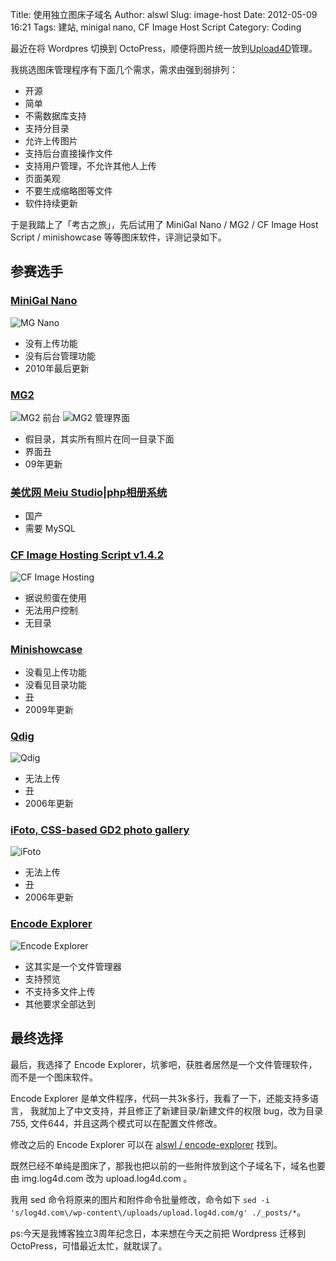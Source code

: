 Title: 使用独立图床子域名
Author: alswl
Slug: image-host
Date: 2012-05-09 16:21
Tags: 建站, minigal nano, CF Image Host Script
Category: Coding


最近在将 Wordpres 切换到 OctoPress，顺便将图片统一放到[Upload4D](https://upload.log4d.com)管理。

我挑选图床管理程序有下面几个需求，需求由强到弱排列：

* 开源
* 简单
* 不需数据库支持
* 支持分目录
* 允许上传图片
* 支持后台直接操作文件
* 支持用户管理，不允许其他人上传
* 页面美观
* 不要生成缩略图等文件
* 软件持续更新

于是我踏上了「考古之旅」，先后试用了 MiniGal Nano / MG2 /
CF Image Host Script / minishowcase 等等图床软件，评测记录如下。

<!-- more -->

## 参赛选手 ##

### [MiniGal Nano](http://www.minigal.dk/minigal-nano.html) ###

![MG Nano](https://4ocf5n.dijingchao.com/upload_dropbox/201205/mg-nano.png "MiniGal Nano")

* 没有上传功能
* 没有后台管理功能
* 2010年最后更新

### [MG2](http://www.minigal.dk/mg2.html) ###

![MG2 前台](https://4ocf5n.dijingchao.com/upload_dropbox/201205/mg2-front.png)
![MG2 管理界面](https://4ocf5n.dijingchao.com/upload_dropbox/201205/mg2-admin.png)

* 假目录，其实所有照片在同一目录下面
* 界面丑
* 09年更新

### [美优网 Meiu Studio|php相册系统](http://meiu.cn/) ###

* 国产
* 需要 MySQL

### [CF Image Hosting Script v1.4.2](http://www.codefuture.co.uk/projects/imagehost/) ###

![CF Image Hosting](https://4ocf5n.dijingchao.com/upload_dropbox/201205/cf-image-host.png)

* 据说煎蛋在使用
* 无法用户控制
* 无目录

### [Minishowcase](http://minishowcase.net/) ###

* 没看见上传功能
* 没看见目录功能
* 丑
* 2009年更新

### [Qdig](http://qdig.sourceforge.net/) ###

![Qdig](https://4ocf5n.dijingchao.com/upload_dropbox/201205/qdig.png)

* 无法上传
* 丑
* 2006年更新

### [iFoto, CSS-based GD2 photo gallery](http://sourceforge.net/projects/ifoto/) ###

![iFoto](https://4ocf5n.dijingchao.com/upload_dropbox/201205/ifoto.png)

* 无法上传
* 丑
* 2006年更新

### [Encode Explorer](http://encode-explorer.siineiolekala.net/) ###

![Encode Explorer](https://4ocf5n.dijingchao.com/upload_dropbox/201205/encode-explorer.png)

* 这其实是一个文件管理器
* 支持预览
* 不支持多文件上传
* 其他要求全部达到

## 最终选择 ##

最后，我选择了 Encode Explorer，坑爹吧，获胜者居然是一个文件管理软件，
而不是一个图床软件。

Encode Explorer 是单文件程序，代码一共3k多行，我看了一下，还能支持多语言，
我就加上了中文支持，并且修正了新建目录/新建文件的权限 bug，改为目录755,
文件644，并且这两个模式可以在配置文件修改。

修改之后的 Encode Explorer 可以在
[alswl / encode-explorer](https://github.com/alswl/encode-explorer) 找到。

既然已经不单纯是图床了，那我也把以前的一些附件放到这个子域名下，域名也要由
img.log4d.com 改为 upload.log4d.com 。

我用 sed 命令将原来的图片和附件命令批量修改，命令如下
`sed -i 's/log4d.com\/wp-content\/uploads/upload.log4d.com/g' ./_posts/*`。

ps:今天是我博客独立3周年纪念日，本来想在今天之前把 Wordpress 迁移到
OctoPress，可惜最近太忙，就耽误了。
